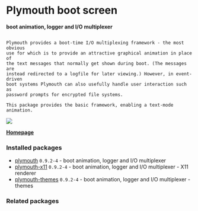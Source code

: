 # Plymouth boot screen

__boot animation, logger and I/O multiplexer__

```

Plymouth provides a boot-time I/O multiplexing framework - the most obvious
use for which is to provide an attractive graphical animation in place of
the text messages that normally get shown during boot. (The messages are
instead redirected to a logfile for later viewing.) However, in event-driven
boot systems Plymouth can also usefully handle user interaction such as
password prompts for encrypted file systems.

This package provides the basic framework, enabling a text-mode animation.

```

[![](https://screenshots.debian.net/thumbnail-with-version/plymouth/9001)](https://screenshots.debian.net/screenshot-with-version/plymouth/9001)



**[Homepage](http://www.freedesktop.org/wiki/Software/Plymouth)**

### Installed packages

* [plymouth](https://packages.debian.org/stretch/plymouth) `0.9.2-4` - boot animation, logger and I/O multiplexer
* [plymouth-x11](https://packages.debian.org/stretch/plymouth-x11) `0.9.2-4` - boot animation, logger and I/O multiplexer - X11 renderer
* [plymouth-themes](https://packages.debian.org/stretch/plymouth-themes) `0.9.2-4` - boot animation, logger and I/O multiplexer - themes

### Related packages

